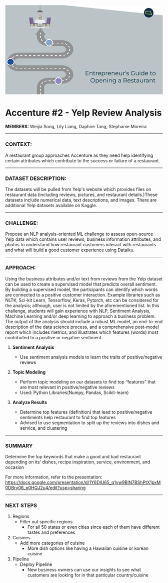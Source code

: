 ![](https://github.com/ZBHlily/Accenture-2-Yelp-Review-Analysis/blob/main/AI%20Studio%20Final%20Project%20Presentation%20.jpg)

# Accenture #2 - Yelp Review Analysis

**MEMBERS:** Weijia Song, Lily Liang, Daphne Tang, Stephanie Moreira

----

### **CONTEXT:**

A restaurant group approaches Accenture as they need help identifying certain attributes which contribute to the success or failure of a restaurant.


----

### **DATASET DESCRIPTION:**

The datasets will be pulled from Yelp's website which provides files on restaurant data (including reviews, pictures, and restaurant details.)These datasets include numerical data, text descriptions, and images. There are additional Yelp datasets available on Kaggle.


----

### **CHALLENGE:**

Propose an NLP analysis-oriented ML challenge to assess open-source Yelp data which contains user reviews, business information attributes, and photos to understand how restaurant customers interact with restaurants and what will build a good customer experience using Dataiku.


----

### **APPROACH:**

Using the business attributes and/or text from reviews from the Yelp dataset can be used to create a supervised model that predicts overall
sentiment. By building a supervised model, the participants can identify which words are connected to a positive customer interaction. Example libraries such as NLTK, Sci-kit Learn, Tensorflow, Keras, Pytorch, etc can be considered for the analysis; although, user is not limited by the aforementioned list. In this challenge, students will gain experience with NLP, Sentiment Analysis, Machine Learning and/or deep learning to approach a business problem. The output of the analysis should include a robust ML model, an end-to-end description of the data science process, and a comprehensive post-model report which includes metrics, and illustrates which features (words) most contributed to a positive or negative sentiment.

1. **Sentiment Analysis** 
    - Use sentiment analysis models to learn the traits of positive/negative reviews

2. **Topic Modeling** 
    - Perform topic modeling on our datasets to find top “features” that are most relevant in positive/negative reviews
    - Used: Python Libraries(Numpy, Pandas, Scikit-learn)

3. **Analyze Results**
    - Determine top features (definition) that lead to positive/negative sentiments help restaurant to find top features
    - Advised to use segmentation to split up the reviews into dishes and service, and clustering


----

### **SUMMARY**
Determine the top keywords that make a good and bad restaurant depending on its' dishes, recipe inspiration, service, environment, and occasion

For more information, refer to the presentation: https://docs.google.com/presentation/d/1Y6DlU65_q1yw9BIN7BShPtX1pxM0DBrv06_p0HQJ2u4/edit?usp=sharing


----
### **NEXT STEPS**
1. Regions
    - Filter out specific regions
       -  For all 50 states or even cities since each of them have different tastes and preferences
2. Cuisines
    - Add more categories of cuisine
       -  More dish options like having a Hawaiian cuisine or korean cuisine
3. Pipeline
    - Deploy Pipeline
       -  New business owners can use our insights to see what customers are looking for in that particular country/cuisine 
